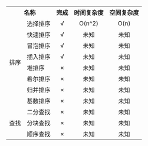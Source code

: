 <!-- √ ×-->
<escape>
  <table>
  <tr>
    <th colspan="2">名称</th>
    <th >完成</th>
    <th>时间复杂度</th>
    <th>空间复杂度</th>
  </tr>
  <tr>
    <td rowspan="8">排序</td>
    <td align="center">选择排序</td>
    <td align="center">√</td>
    <td align="center">O(n^2)</td>
    <td align="center">O(n)</td>
  </tr>
  <tr>
    <td>快速排序</td>
    <td align="center">√</td>
    <td align="center">未知</td>
    <td align="center">未知</td>
  </tr>
   <tr>
    <td>冒泡排序</td>
    <td align="center">√</td>
        <td align="center">未知</td>
    <td align="center">未知</td>
  </tr>
   <tr>
    <td>插入排序</td>
    <td align="center">√</td>
        <td align="center">未知</td>
    <td align="center">未知</td>
  </tr>
   <tr>
    <td>堆排序</td>
    <td align="center">×</td>
        <td align="center">未知</td>
    <td align="center">未知</td>
  </tr>
  <tr>
    <td>希尔排序</td>
    <td align="center">×</td>
        <td align="center">未知</td>
    <td align="center">未知</td>
  </tr>
  <tr>
    <td>归并排序</td>
    <td align="center">×</td>
        <td align="center">未知</td>
    <td align="center">未知</td>
  </tr>
   <tr>
    <td>基数排序</td>
    <td align="center">×</td>
    <td align="center">未知</td>
    <td align="center">未知</td>
  </tr>
  <tr>
    <td rowspan="3">查找</td>
    <td>二分查找</td>
    <td align="center">×</td>
    <td align="center">未知</td>
    <td align="center">未知</td>
  </tr>
  <tr>
    <td>分块查找</td>
    <td align="center">×</td>
    <td align="center">未知</td>
    <td align="center">未知</td>
  </tr>
  <tr>
    <td >顺序查找</td>
    <td align="center">×</td>
    <td align="center">未知</td>
    <td align="center">未知</td>
  </tr>
</table>
</escape>